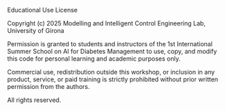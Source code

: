 Educational Use License

Copyright (c) 2025 Modelling and Intelligent Control Engineering Lab, University of Girona

Permission is granted to students and instructors of the 1st International Summer School on AI for Diabetes Management to use, copy, and modify this code for personal learning and academic purposes only.

Commercial use, redistribution outside this workshop, or inclusion in any
product, service, or paid training is strictly prohibited without prior written
permission from the authors.

All rights reserved.
